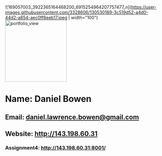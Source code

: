 ![169057003_3922365164468200_6915254964207757477_n](https://user-images.githubusercontent.com/3328606/130530189-3c519d52-a4d0-44d2-a854-aec0ff8eeb17.jpeg | width="100")
<img width="200" alt="portfolio_view" src="https://user-images.githubusercontent.com/3328606/130530189-3c519d52-a4d0-44d2-a854-aec0ff8eeb17.jpeg">
# Name: Daniel Bowen
## Email: daniel.lawrence.bowen@gmail.com
## Website: http://143.198.60.31
### Assignment4: http://143.198.60.31:8001/
